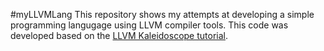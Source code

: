 #myLLVMLang
This repository shows my attempts at developing a simple programming langugage using LLVM compiler tools.
This code was developed based on the [LLVM Kaleidoscope tutorial](https://llvm.org/docs/tutorial/MyFirstLanguageFrontend/index.html).